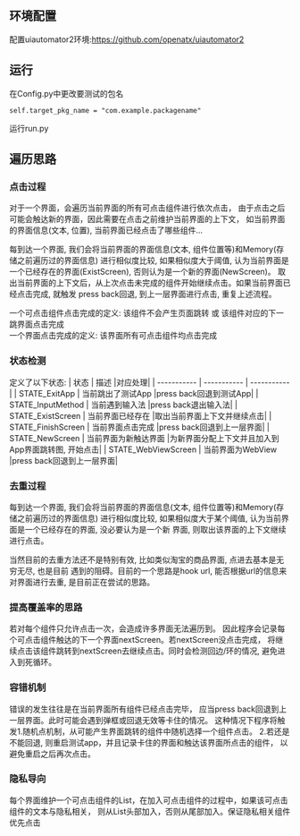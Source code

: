 ## 环境配置
配置uiautomator2环境:https://github.com/openatx/uiautomator2

## 运行
在Config.py中更改要测试的包名
```commandline
self.target_pkg_name = "com.example.packagename"
```
运行run.py

## 遍历思路
### 点击过程
对于一个界面，会遍历当前界面的所有可点击组件进行依次点击，
由于点击之后可能会触达新的界面，因此需要在点击之前维护当前界面的上下文，
如当前界面的界面信息(文本, 位置), 当前界面已经点击了哪些组件...

每到达一个界面, 我们会将当前界面的界面信息(文本, 组件位置等)和Memory(存储之前遍历过的界面信息)
进行相似度比较, 如果相似度大于阈值, 认为当前界面是一个已经存在的界面(ExistScreen), 否则认为是一个新的界面(NewScreen)。
取出当前界面的上下文后，从上次点击未完成的组件开始继续点击。如果当前界面已经点击完成, 就触发
press back回退, 到上一层界面进行点击, 重复上述流程。

一个可点击组件点击完成的定义: 该组件不会产生页面跳转 或 该组件对应的下一跳界面点击完成  
一个界面点击完成的定义: 该界面所有可点击组件均点击完成

### 状态检测
定义了以下状态:
| 状态     | 描述 |对应处理|
| ----------- | ----------- | ----------- |
| STATE_ExitApp      | 当前跳出了测试App       |press back回退到测试App|
| STATE_InputMethod   | 当前遇到输入法        |press back退出输入法|
| STATE_ExistScreen   | 当前界面已经存在        |取出当前界面上下文并继续点击|
| STATE_FinishScreen   | 当前界面点击完成        |press back回退到上一层界面|
| STATE_NewScreen   | 当前界面为新触达界面        |为新界面分配上下文并且加入到App界面跳转图, 开始点击|
| STATE_WebViewScreen   | 当前界面为WebView        |press back回退到上一层界面|

### 去重过程
每到达一个界面, 我们会将当前界面的界面信息(文本, 组件位置等)和Memory(存储之前遍历过的界面信息)
进行相似度比较, 如果相似度大于某个阈值, 认为当前界面是一个已经存在的界面, 没必要认为是一个新
界面, 则取出该界面的上下文继续进行点击。

当然目前的去重方法还不是特别有效, 比如类似淘宝的商品界面, 点进去基本是无穷无尽, 也是目前
遇到的阻碍。目前的一个思路是hook url, 能否根据url的信息来对界面进行去重, 是目前正在尝试的思路。

### 提高覆盖率的思路
若对每个组件只允许点击一次，会造成许多界面无法遍历到。
因此程序会记录每个可点击组件触达的下一个界面nextScreen。若nextScreen没点击完成，
将继续点击该组件跳转到nextScreen去继续点击。同时会检测回边/环的情况, 避免进入到死循环。

### 容错机制
错误的发生往往是在当前界面所有组件已经点击完毕，
应当press back回退到上一层界面。此时可能会遇到弹框或回退无效等卡住的情况。
这种情况下程序将触发1.随机点机制，从可能产生界面跳转的组件中随机选择一个组件点击。
2.若还是不能回退, 则重启测试app，并且记录卡住的界面和触达该界面所点击的组件，
以避免重启之后再次点击。

### 隐私导向
每个界面维护一个可点击组件的List，在加入可点击组件的过程中，如果该可点击组件的文本与隐私相关，
则从List头部加入，否则从尾部加入。保证隐私相关组件优先点击




